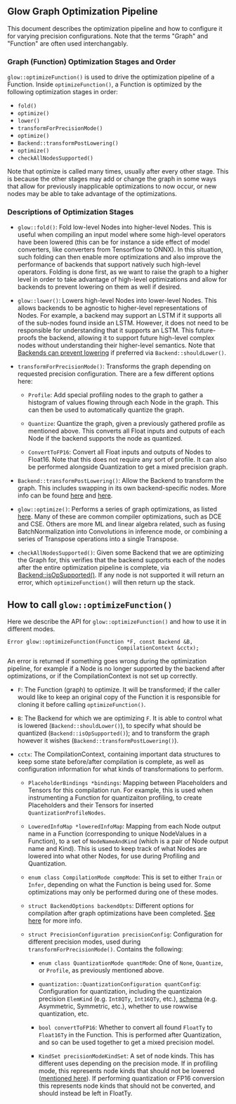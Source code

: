 ## Glow Graph Optimization Pipeline

This document describes the optimization pipeline and how to configure it for
varying precision configurations. Note that the terms "Graph" and "Function" are
often used interchangably.

### Graph (Function) Optimization Stages and Order

`glow::optimizeFunction()` is used to drive the optimization pipeline of a
Function. Inside `optimizeFunction()`, a Function is optimized by the following
optimization stages in order:

- `fold()`
- `optimize()`
- `lower()`
- `transformForPrecisionMode()`
- `optimize()`
- `Backend::transformPostLowering()`
- `optimize()`
- `checkAllNodesSupported()`

Note that optimize is called many times, usually after every other stage. This
is because the other stages may add or change the graph in some ways that allow
for previously inapplicable optimizations to now occur, or new nodes may be able
to take advantage of the optimizations.

### Descriptions of Optimization Stages

- `glow::fold()`: Fold low-level Nodes into higher-level Nodes. This is useful
  when compiling an input model where some high-level operators have been
  lowered (this can be for instance a side effect of model converters, like
  converters from Tensorflow to ONNX). In this situation, such folding can then
  enable more optimizations and also improve the performance of backends that
  support natively such high-level operators. Folding is done first, as we want
  to raise the graph to a higher level in order to take advantage of high-level
  optimizations and allow for backends to prevent lowering on them as well if
  desired.

- `glow::lower()`: Lowers high-level Nodes into lower-level Nodes. This allows
  backends to be agnostic to higher-level representations of Nodes. For example,
  a backend may support an LSTM if it supports all of the sub-nodes found inside
  an LSTM. However, it does not need to be responsible for understanding that it
  supports an LSTM. This future-proofs the backend, allowing it to support
  future high-level complex nodes without understanding their higher-level
  semantics. Note that [Backends can prevent
  lowering](Backends.md#backend-abstract-class) if preferred via
  `Backend::shouldLower()`.

- `transformForPrecisionMode()`: Transforms the graph depending on requested
  precision configuration. There are a few different options here:

  - `Profile`: Add special profiling nodes to the graph to gather a histogram of
    values flowing through each Node in the graph. This can then be used to
    automatically quantize the graph.

  - `Quantize`: Quantize the graph, given a previously gathered profile as
    mentioned above. This converts all Float inputs and outputs of each Node if
    the backend supports the node as quantized.

  - `ConvertToFP16`: Convert all Float inputs and outputs of Nodes to
    Float16. Note that this does not require any sort of profile. It can also be
    performed alongside Quantization to get a mixed precision graph.

- `Backend::transformPostLowering()`: Allow the Backend to transform the
  graph. This includes swapping in its own backend-specific nodes. More info can
  be found [here](Backends.md#backend-abstract-class) and
  [here](NewBackendSpecificNode.md#steps).

- `glow::optimize()`: Performs a series of graph optimizations, as listed
  [here](Optimizations.md#set-of-supported-graph-optimizations). Many of these
  are common compiler optimizations, such as DCE and CSE. Others are more ML and
  linear algebra related, such as fusing BatchNormalization into Convolutions in
  inference mode, or combining a series of Transpose operations into a single
  Transpose.

- `checkAllNodesSupported()`: Given some Backend that we are optimizing the
  Graph for, this verifies that the backend supports each of the nodes after the
  entire optimization pipeline is complete, via
  [Backend::isOpSupported()](Backends.md#backend-abstract-class). If any node is
  not supported it will return an error, which `optimizeFunction()` will then
  return up the stack.

## How to call `glow::optimizeFunction()`

Here we describe the API for `glow::optimizeFunction()` and how to use it in
different modes.

```
Error glow::optimizeFunction(Function *F, const Backend &B,
                                   CompilationContext &cctx);
```

An error is returned if something goes wrong during the optimization pipeline,
for example if a Node is no longer supported by the backend after optimizations,
or if the CompilationContext is not set up correctly.

- `F`: The Function (graph) to optimize. It will be transformed; if the caller
  would like to keep an original copy of the Function it is responsible for
  cloning it before calling `optimizeFunction()`.

- `B`: The Backend for which we are optimizing `F`. It is able to control what
  is lowered (`Backend::shouldLower()`), to specify what should be quantized
  (`Backend::isOpSupported()`); and to transform the graph however it wishes
  (`Backend::transformPostLowering()`).

- `cctx`: The CompilationContext, containing important data structures to keep
  some state before/after compilation is complete, as well as configuration
  information for what kinds of transformations to perform.

  - `PlaceholderBindings *bindings`: Mapping between Placeholders and Tensors
    for this compilation run. For example, this is used when instrumenting a
    Function for quantizaiton profiling, to create Placeholders and their
    Tensors for inserted `QuantizationProfileNodes`.

  - `LoweredInfoMap *loweredInfoMap`: Mapping from each Node output name in a
    Function (corresponding to unique NodeValues in a Function), to a set of
    `NodeNameAndKind` (which is a pair of Node output name and Kind). This is
    used to keep track of what Nodes are lowered into what other Nodes, for use
    during Profiling and Quantization.

  - `enum class CompilationMode compMode`: This is set to either `Train` or
    `Infer`, depending on what the Function is being used for. Some
    optimizations may only be performed during one of these modes.

  - `struct BackendOptions backendOpts`: Different options for compilation after
    graph optimizations have been completed. [See
    here](Backends.md#backendoptions-helper-struct) for more info.

  - `struct PrecisionConfiguration precisionConfig`: Configuration for different
    precision modes, used during `transformForPrecisionMode()`. Contains the
    following:

    - `enum class QuantizationMode quantMode`: One of `None`, `Quantize`, or
      `Profile`, as previously mentioned above.

    - `quantization::QuantizationConfiguration quantConfig`: Configuration for
      quantization, including the quantizaion precision `ElemKind`
      (e.g. `Int8QTy`, `Int16QTy`, etc.),
      [schema](Quantization.md#how-to-perform-nn-conversion) (e.g. Asymmetric,
      Symmetric, etc.), whether to use rowwise quantization, etc.

    - `bool convertToFP16`: Whether to convert all found `FloatTy` to
      `Float16Ty` in the Function. This is performed after Quantization, and so
      can be used together to get a mixed precision model.

    - `KindSet precisionModeKindSet`: A set of node kinds. This has different
      uses depending on the precision mode. If in profiling mode, this
      represents node kinds that should not be lowered ([mentioned
      here](Quantization.md#how-to-perform-nn-conversion)). If performing
      quantization or FP16 conversion this represents node kinds that should not
      be converted, and should instead be left in FloatTy.
